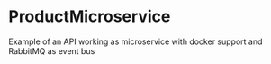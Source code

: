 # ProductMicroservice
Example of an API working as microservice with docker support and RabbitMQ as event bus
